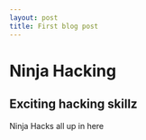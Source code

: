 ```yaml
---
layout: post
title: First blog post
---
```


# Ninja Hacking

## Exciting hacking skillz

Ninja Hacks all up in here
